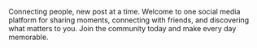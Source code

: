 Connecting people, new post at a time. Welcome to one social media platform for sharing moments, connecting with friends, and discovering what matters to you. Join the community today and make every day memorable.